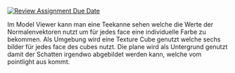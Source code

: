[![Review Assignment Due Date](https://classroom.github.com/assets/deadline-readme-button-24ddc0f5d75046c5622901739e7c5dd533143b0c8e959d652212380cedb1ea36.svg)](https://classroom.github.com/a/XkwgRVff)

Im Model Viewer kann man eine Teekanne sehen welche die Werte der Normalenvektoren nutzt um für jedes face eine individuelle Farbe zu bekommen. Als Umgebung wird eine Texture Cube genutzt welche sechs bilder für jedes face des cubes nutzt. Die plane wird als Untergrund genutzt damit der Schatten irgendwo abgebildet werden kann, welche vom pointlight aus kommt.